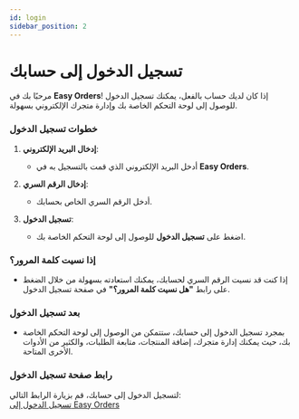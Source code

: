 ```yaml
---
id: login
sidebar_position: 2
---
```


# تسجيل الدخول إلى حسابك

مرحبًا بك في **Easy Orders**! إذا كان لديك حساب بالفعل، يمكنك تسجيل الدخول للوصول إلى لوحة التحكم الخاصة بك وإدارة متجرك الإلكتروني بسهولة.

### خطوات تسجيل الدخول

1. **إدخال البريد الإلكتروني**:
   - أدخل البريد الإلكتروني الذي قمت بالتسجيل به في **Easy Orders**.

2. **إدخال الرقم السري**:
   - أدخل الرقم السري الخاص بحسابك.

3. **تسجيل الدخول**:
   - اضغط على **تسجيل الدخول** للوصول إلى لوحة التحكم الخاصة بك.

### إذا نسيت كلمة المرور؟

- إذا كنت قد نسيت الرقم السري لحسابك، يمكنك استعادته بسهولة من خلال الضغط على رابط **"هل نسيت كلمة المرور؟"** في صفحة تسجيل الدخول.

### بعد تسجيل الدخول

- بمجرد تسجيل الدخول إلى حسابك، ستتمكن من الوصول إلى لوحة التحكم الخاصة بك، حيث يمكنك إدارة متجرك، إضافة المنتجات، متابعة الطلبات، والكثير من الأدوات الأخرى المتاحة.
  
### رابط صفحة تسجيل الدخول

لتسجيل الدخول إلى حسابك، قم بزيارة الرابط التالي:  
[تسجيل الدخول إلى Easy Orders](https://app.easy-orders.net/)
